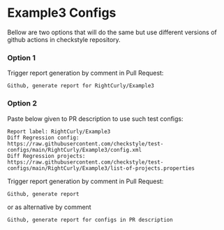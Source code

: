 # Example3 Configs

Bellow are two options that will do the same but use different versions
of github actions in checkstyle repository.


### Option 1
Trigger report generation by comment in Pull Request:
```
Github, generate report for RightCurly/Example3
```

### Option 2

Paste below given to PR description to use such test configs:
```
Report label: RightCurly/Example3
Diff Regression config: https://raw.githubusercontent.com/checkstyle/test-configs/main/RightCurly/Example3/config.xml
Diff Regression projects: https://raw.githubusercontent.com/checkstyle/test-configs/main/RightCurly/Example3/list-of-projects.properties
```

Trigger report generation by comment in Pull Request:
```
Github, generate report
```
or as alternative by comment
```
Github, generate report for configs in PR description
```
